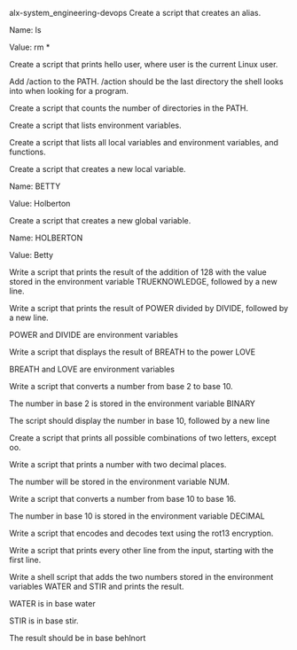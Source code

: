alx-system_engineering-devops
Create a script that creates an alias.

Name: ls

Value: rm *

Create a script that prints hello user, where user is the current Linux user.



Add /action to the PATH. /action should be the last directory the shell looks into when looking for a program.



Create a script that counts the number of directories in the PATH.



Create a script that lists environment variables.



Create a script that lists all local variables and environment variables, and functions.



Create a script that creates a new local variable.



Name: BETTY

Value: Holberton

Create a script that creates a new global variable.

Name: HOLBERTON

Value: Betty

Write a script that prints the result of the addition of 128 with the value stored in the environment variable TRUEKNOWLEDGE, followed by a new line.



Write a script that prints the result of POWER divided by DIVIDE, followed by a new line.



POWER and DIVIDE are environment variables

Write a script that displays the result of BREATH to the power LOVE

BREATH and LOVE are environment variables

Write a script that converts a number from base 2 to base 10.

The number in base 2 is stored in the environment variable BINARY

The script should display the number in base 10, followed by a new line

Create a script that prints all possible combinations of two letters, except oo.



Write a script that prints a number with two decimal places.



The number will be stored in the environment variable NUM.



Write a script that converts a number from base 10 to base 16.

The number in base 10 is stored in the environment variable DECIMAL

Write a script that encodes and decodes text using the rot13 encryption.



Write a script that prints every other line from the input, starting with the first line.



Write a shell script that adds the two numbers stored in the environment variables WATER and STIR and prints the result.



WATER is in base water

STIR is in base stir.

The result should be in base behlnort 
